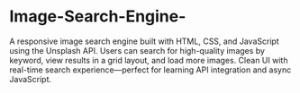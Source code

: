 # Image-Search-Engine-
A responsive image search engine built with HTML, CSS, and JavaScript using the Unsplash API. Users can search for high-quality images by keyword, view results in a grid layout, and load more images. Clean UI with real-time search experience—perfect for learning API integration and async JavaScript.
